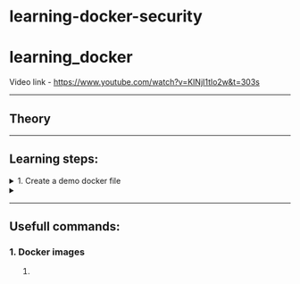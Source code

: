 # learning-docker-security

# learning_docker

Video link - https://www.youtube.com/watch?v=KINjI1tlo2w&t=303s

---

## Theory


---

## Learning steps:
<details> <summary>
1. Create a demo docker file 
   
</summary>

   1. Create a demo docker file and images called protect

</details>
<details> <summary>

---

## Usefull commands:
### 1. Docker images
   1. 




